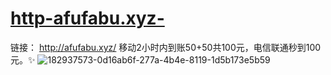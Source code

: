 # [http-afufabu.xyz-](http://afufabu.xyz/)
链接： http://afufabu.xyz/ 移动2小时内到账50+50共100元，电信联通秒到100元。✨
![182937573-0d16ab6f-277a-4b4e-8119-1d5b173e5b59](https://user-images.githubusercontent.com/60186597/229440461-189db9b6-587e-451a-a54d-19a3719858ce.png)
